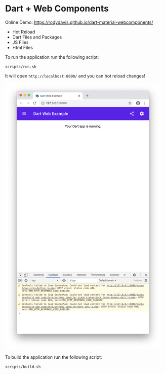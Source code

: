 # Dart + Web Components

Online Demo: https://rodydavis.github.io/dart-material-webcomponents/

- Hot Reload
- Dart Files and Packages
- JS Files
- Html Files

To run the application run the following script:

```
scripts/run.sh
```

It will open `http://localhost:8000/` and you can hot reload changes!

![](assets/demo.png)

To build the application run the following script:

```
scripts/build.sh
```

